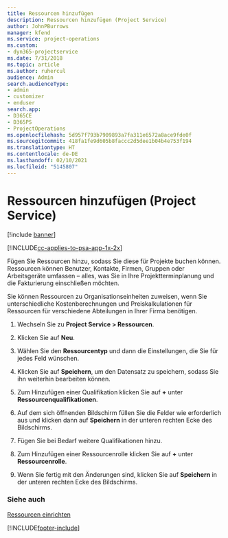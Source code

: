 ```yaml
---
title: Ressourcen hinzufügen
description: Ressourcen hinzufügen (Project Service)
author: JohnPBurrows
manager: kfend
ms.service: project-operations
ms.custom:
- dyn365-projectservice
ms.date: 7/31/2018
ms.topic: article
ms.author: ruhercul
audience: Admin
search.audienceType:
- admin
- customizer
- enduser
search.app:
- D365CE
- D365PS
- ProjectOperations
ms.openlocfilehash: 5d957f793b7909893a7fa311e6572a8ace9fde0f
ms.sourcegitcommit: 418fa1fe9d605b8faccc2d5dee1b04b4e753f194
ms.translationtype: HT
ms.contentlocale: de-DE
ms.lasthandoff: 02/10/2021
ms.locfileid: "5145807"
---
```

# <a name="add-resources-project-service"></a>Ressourcen hinzufügen (Project Service)

[!include [banner](../includes/psa-now-project-operations.md)]

[!INCLUDE[cc-applies-to-psa-app-1x-2x](../includes/cc-applies-to-psa-app-1x-2x.md)]

Fügen Sie Ressourcen hinzu, sodass Sie diese für Projekte buchen können. Ressourcen können Benutzer, Kontakte, Firmen, Gruppen oder Arbeitsgeräte umfassen – alles, was Sie in Ihre Projektterminplanung und die Fakturierung einschließen möchten.  
  
Sie können Ressourcen zu Organisationseinheiten zuweisen, wenn Sie unterschiedliche Kostenberechnungen und Preiskalkulationen für Ressourcen für verschiedene Abteilungen in Ihrer Firma benötigen.  
  
1.  Wechseln Sie zu **Project Service > Ressourcen**.  
  
2.  Klicken Sie auf **Neu**.  
  
3.  Wählen Sie den **Ressourcentyp** und dann die Einstellungen, die Sie für jedes Feld wünschen.  
  
4.  Klicken Sie auf **Speichern**, um den Datensatz zu speichern, sodass Sie ihn weiterhin bearbeiten können.  
  
5.  Zum Hinzufügen einer Qualifikation klicken Sie auf **+** unter **Ressourcenqualifikationen**.  
  
6.  Auf dem sich öffnenden Bildschirm füllen Sie die Felder wie erforderlich aus und klicken dann auf **Speichern** in der unteren rechten Ecke des Bildschirms.  
  
7.  Fügen Sie bei Bedarf weitere Qualifikationen hinzu.  
  
8.  Zum Hinzufügen einer Ressourcenrolle klicken Sie auf **+** unter **Ressourcenrolle**.  
  
9. Wenn Sie fertig mit den Änderungen sind, klicken Sie auf **Speichern** in der unteren rechten Ecke des Bildschirms.  
  
### <a name="see-also"></a>Siehe auch  
 [Ressourcen einrichten](../psa/set-up-resources.md)


[!INCLUDE[footer-include](../includes/footer-banner.md)]